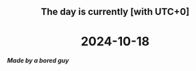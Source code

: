 <h2 align=center>The day is currently [with UTC+0]</h2>
<h1 align=center><!--TIME BEGIN-->2024-10-18<!--TIME END--></h1>
<h5>Made by a bored guy</h5>
